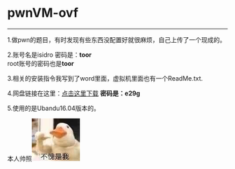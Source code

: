 # pwnVM-ovf
****
1.做pwn的题目，有时发现有些东西没配置好就很麻烦，自己上传了一个现成的。

2.账号名是isidro 密码是：**toor** 
</br>
  root账号的密码也是**toor**

3.相关的安装指令我写到了word里面，虚拟机里面也有一个ReadMe.txt.

4.网盘链接在这里：[点击这里下载](https://pan.baidu.com/s/1NiWodtja5Ia3dpvWANYIcg)                    **密码是：e29g**

5.使用的是Ubandu16.04版本的。

本人帅照![是我本人，没有错](https://github.com/leungbless/pwnVM-ovf/blob/master/gugugu.jpg "这是我在网上找的图片，如果侵权了请联系我，我会立马删除！！！")


